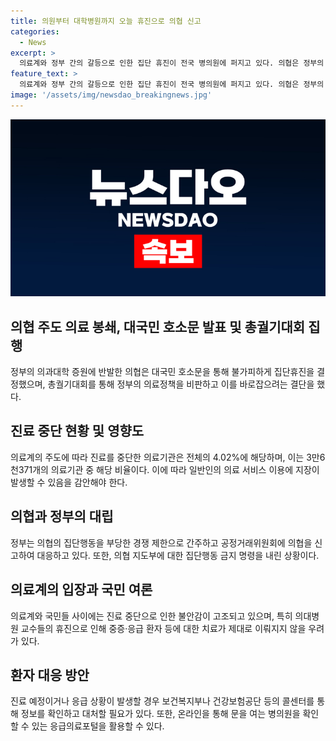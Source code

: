 ```yaml
---
title: 의원부터 대학병원까지 오늘 휴진으로 의협 신고
categories:
  - News
excerpt: >
  의료계와 정부 간의 갈등으로 인한 집단 휴진이 전국 병의원에 퍼지고 있다. 의협은 정부의 대의에 반발하여 국민들에게 불편을 줄 수밖에 없다고 주장하며 총궐기대회를 열 예정이다. 대학병원 교수들도 휴진에 나설 가능성이 있지만 중증·응급 진료는 유지될 것으로 전망된다. 의료계와 정부 간의 갈등이 급격히 심화되고 있으며, 환자들은 진료 여부를 사전에 확인하는 것이 좋다.
feature_text: >
  의료계와 정부 간의 갈등으로 인한 집단 휴진이 전국 병의원에 퍼지고 있다. 의협은 정부의 대의에 반발하여 국민들에게 불편을 줄 수밖에 없다고 주장하며 총궐기대회를 열 예정이다. 대학병원 교수들도 휴진에 나설 가능성이 있지만 중증·응급 진료는 유지될 것으로 전망된다. 의료계와 정부 간의 갈등이 급격히 심화되고 있으며, 환자들은 진료 여부를 사전에 확인하는 것이 좋다.
image: '/assets/img/newsdao_breakingnews.jpg'
---
```


<p><img src="/assets/img/newsdao_breakingnews.jpg" alt="firstkoreanews 속보" /></p>

<h2>의협 주도 의료 봉쇄, 대국민 호소문 발표 및 총궐기대회 집행</h2>

<p data-ke-size="size16">정부의 의과대학 증원에 반발한 의협은 대국민 호소문을 통해 불가피하게 집단휴진을 결정했으며, 총궐기대회를 통해 정부의 의료정책을 비판하고 이를 바로잡으려는 결단을 했다.</p>

<h2>진료 중단 현황 및 영향도</h2>

<p data-ke-size="size16">의료계의 주도에 따라 진료를 중단한 의료기관은 전체의 4.02%에 해당하며, 이는 3만6천371개의 의료기관 중 해당 비율이다. 이에 따라 일반인의 의료 서비스 이용에 지장이 발생할 수 있음을 감안해야 한다.</p>

<h2>의협과 정부의 대립</h2>

<p data-ke-size="size16">정부는 의협의 집단행동을 부당한 경쟁 제한으로 간주하고 공정거래위원회에 의협을 신고하여 대응하고 있다. 또한, 의협 지도부에 대한 집단행동 금지 명령을 내린 상황이다.</p>

<h2>의료계의 입장과 국민 여론</h2>

<p data-ke-size="size16">의료계와 국민들 사이에는 진료 중단으로 인한 불안감이 고조되고 있으며, 특히 의대병원 교수들의 휴진으로 인해 중증·응급 환자 등에 대한 치료가 제대로 이뤄지지 않을 우려가 있다.</p>

<h2>환자 대응 방안</h2>

<p data-ke-size="size16">진료 예정이거나 응급 상황이 발생할 경우 보건복지부나 건강보험공단 등의 콜센터를 통해 정보를 확인하고 대처할 필요가 있다. 또한, 온라인을 통해 문을 여는 병의원을 확인할 수 있는 응급의료포털을 활용할 수 있다.</p>

